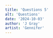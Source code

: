 ```yaml
---
title: 'Questions 5'
alt: 'Questions'
date: '2024-10-03'
author: 'J Gray'
artist: 'Gennifer'
---
```

